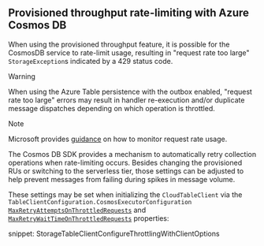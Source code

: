 ## Provisioned throughput rate-limiting with Azure Cosmos DB

When using the provisioned throughput feature, it is possible for the CosmosDB service to rate-limit usage, resulting in "request rate too large" `StorageException`s indicated by a 429 status code.

> [!WARNING]
> When using the Azure Table persistence with the outbox enabled, "request rate too large" errors may result in handler re-execution and/or duplicate message dispatches depending on which operation is throttled.

> [!NOTE]
> Microsoft provides [guidance](https://docs.microsoft.com/en-us/azure/cosmos-db/monitor-request-unit-usage) on how to monitor request rate usage.

The Cosmos DB SDK provides a mechanism to automatically retry collection operations when rate-limiting occurs. Besides changing the provisioned RUs or switching to the serverless tier, those settings can be adjusted to help prevent messages from failing during spikes in message volume.

These settings may be set when initializing the `CloudTableClient` via the `TableClientConfiguration.CosmosExecutorConfiguration` [`MaxRetryAttemptsOnThrottledRequests`](https://docs.microsoft.com/en-us/dotnet/api/microsoft.azure.cosmos.table.cosmosexecutorconfiguration.maxretryattemptsonthrottledrequests?view=azure-dotnet) and [`MaxRetryWaitTimeOnThrottledRequests`](https://docs.microsoft.com/en-us/dotnet/api/microsoft.azure.cosmos.table.cosmosexecutorconfiguration.maxretrywaittimeonthrottledrequests?view=azure-dotnet) properties:

snippet: StorageTableClientConfigureThrottlingWithClientOptions
